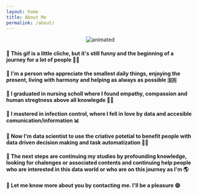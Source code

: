 ```yaml
---
layout: home
title: About Me
permalink: /about/
---
```


<p align=center> 
  <img src="https://media4.giphy.com/media/MeJgB3yMMwIaHmKD4z/giphy.gif?cid=ecf05e47la8jjkkx87wso3k6wl6bzd1gatg4n9332v7chc4h&rid=giphy.gif&ct=g" alt="animated"="200" ="300"/>
</p>


<body>
   <h4> 🔸 This gif is a little cliche, but it's still funny and the beginning of a journey for a lot of people 🧙‍♀️
   <h4> 🔸 I'm a person who appreciate the smallest daily things, enjoying the present, living with harmony and helping as always as possible 🇧🇷
   <h4> 🔸 I graduated in nursing scholl where I found empathy, compassion and human stregtness above all knowlegde 👩‍⚕️
   <h4> 🔸 I mastered in infection control, where I fell in love by data and accesible comunication/information 📊
   <h4> 🔸 Now I'm data scientist to use the criative potetial to benefit people with data driven decision making and task automatization 👩‍💻
   <h4> 🔸 The next steps are continuing my studies by profounding knowledge, looking for chalenges or associated contents and continuing help people who are interested in this data world or who are on this journey as I'm 🌎
   <h4> 🔸 Let me know more about you by contacting me. I'll be a pleasure 😄



